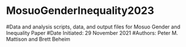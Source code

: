 # MosuoGenderInequality2023
#Data and analysis scripts, data, and output files for Mosuo Gender and Inequality Paper
#Date Initiated: 29 November 2021
#Authors: Peter M. Mattison and Brett Beheim
